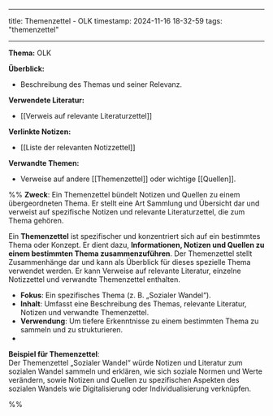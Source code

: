 
---
title: Themenzettel - OLK
timestamp: 2024-11-16 18-32-59
tags: "themenzettel"

---

**Thema:** OLK  

**Überblick:**  
- Beschreibung des Themas und seiner Relevanz.

**Verwendete Literatur:**  
- [[Verweis auf relevante Literaturzettel]]

**Verlinkte Notizen:**  
- [[Liste der relevanten Notizzettel]]

**Verwandte Themen:**  
- Verweise auf andere [[Themenzettel]] oder wichtige [[Quellen]].

%%
**Zweck**: Ein Themenzettel bündelt Notizen und Quellen zu einem übergeordneten Thema. Er stellt eine Art Sammlung und Übersicht dar und verweist auf spezifische Notizen und relevante Literaturzettel, die zum Thema gehören.

Ein **Themenzettel** ist spezifischer und konzentriert sich auf ein bestimmtes Thema oder Konzept. Er dient dazu, **Informationen, Notizen und Quellen zu einem bestimmten Thema zusammenzuführen**. Der Themenzettel stellt Zusammenhänge dar und kann als Überblick für dieses spezielle Thema verwendet werden. Er kann Verweise auf relevante Literatur, einzelne Notizzettel und verwandte Themenzettel enthalten.

- **Fokus**: Ein spezifisches Thema (z. B. „Sozialer Wandel“).
- **Inhalt**: Umfasst eine Beschreibung des Themas, relevante Literatur, Notizen und verwandte Themenzettel.
- **Verwendung**: Um tiefere Erkenntnisse zu einem bestimmten Thema zu sammeln und zu strukturieren.
-
**Beispiel für Themenzettel**:  
Der Themenzettel „Sozialer Wandel“ würde Notizen und Literatur zum sozialen Wandel sammeln und erklären, wie sich soziale Normen und Werte verändern, sowie Notizen und Quellen zu spezifischen Aspekten des sozialen Wandels wie Digitalisierung oder Individualisierung verknüpfen.

%%
